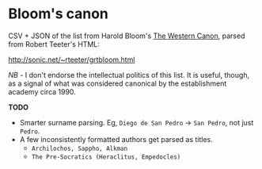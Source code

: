 
# Bloom's canon

CSV + JSON of the list from Harold Bloom's [The Western Canon](https://en.wikipedia.org/wiki/The_Western_Canon:_The_Books_and_School_of_the_Ages), parsed from Robert Teeter's HTML:

http://sonic.net/~rteeter/grtbloom.html

*NB* - I don't endorse the intellectual politics of this list. It is useful, though, as a signal of what was considered canonical by the establishment academy circa 1990.

**TODO**

- Smarter surname parsing. Eg, `Diego de San Pedro` -> `San Pedro`, not just `Pedro`.
- A few inconsistently formatted authors get parsed as titles.
  - `Archilochos, Sappho, Alkman`
  - `The Pre-Socratics (Heraclitus, Empedocles)`
